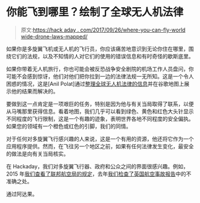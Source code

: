 # 你能飞到哪里？绘制了全球无人机法律

> 原文:[https://hack aday . com/2017/09/26/where-you-can-fly-world wide-drone-laws-mapped/](https://hackaday.com/2017/09/26/where-can-you-fly-worldwide-drone-laws-mapped/)

如果你是多旋翼飞机或无人机的飞行员，你应该痛苦地意识到无论你住在哪里，围绕它们的法规，以及不知情的人对它们的使用的错误信息和有时奇怪的歇斯底里。

如果你带着无人机旅行，你也可能会被反恐战争安全剧院的机场工作人员盘问，你可能不会感到惊讶，他们对他们把你拉到一边的法律法规一无所知。这是一个令人困惑的情况，这是[Anil Polat]通过[整理全球无人机法律的信息](https://foxnomad.com/2017/07/25/map-shows-drone-laws-every-country-world-updated-regularly/)并在谷歌地图上展示他的结果而解决的。

要做到这一点肯定是一项艰巨的任务，特别是因为他与有关当局取得了联系，以便从马嘴那里获得信息。看着地图，我们几乎可以看到绿色、黄色和红色大头针显示不同程度的飞行限制，这是一个有趣的迹象，表明世界各地不同程度的安全偏执。如果您的领域有一个橙色或红色的引脚，我们的同情。

对于任何对多旋翼飞行感兴趣的人来说，这是一个有用的资源，他还将它作为一个应用程序提供。然而，在飞往另一个地区之前，如果有任何法律发生变化，最安全的做法是向有关当局核实。

在 Hackaday，我们对多旋翼飞行器、政府和公众之间的界面很感兴趣。例如，2015 年[我们查看了联邦航空局的规定](https://hackaday.com/2015/12/21/heres-the-reason-the-faas-drone-registration-system-doesnt-make-sense/)，去年[我们检查了英国航空事故报告](https://hackaday.com/2016/05/02/debunking-the-drone-versus-plane-hysteria/)中的不准确之处。

通过阿达果。